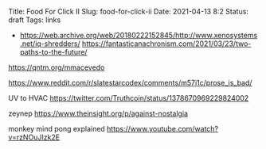 Title: Food For Click II
Slug: food-for-click-ii
Date: 2021-04-13 8:2
Status: draft
Tags: links


* https://web.archive.org/web/20180222152845/http://www.xenosystems.net/iq-shredders/
https://fantasticanachronism.com/2021/03/23/two-paths-to-the-future/

https://qntm.org/mmacevedo

https://www.reddit.com/r/slatestarcodex/comments/m57i1c/prose_is_bad/

UV to HVAC
https://twitter.com/Truthcoin/status/1378670969229824002

zeynep
https://www.theinsight.org/p/against-nostalgia

monkey mind pong explained
https://www.youtube.com/watch?v=rzNOuJIzk2E
